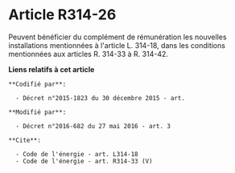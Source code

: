 # Article R314-26

Peuvent bénéficier du complément de rémunération les nouvelles installations mentionnées à l'article L. 314-18, dans les
conditions mentionnées aux articles R. 314-33 à R. 314-42.

**Liens relatifs à cet article**

	**Codifié par**:

	  - Décret n°2015-1823 du 30 décembre 2015 - art.

	**Modifié par**:

	  - Décret n°2016-682 du 27 mai 2016 - art. 3

	**Cite**:

	  - Code de l'énergie - art. L314-18
	  - Code de l'énergie - art. R314-33 (V)
